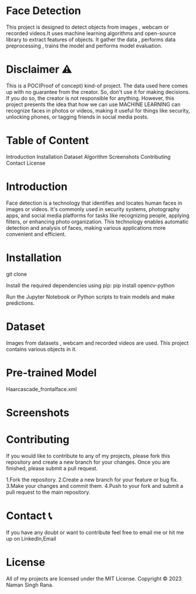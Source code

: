 
# Face Detection

This project is designed to detect objects from images , webcam or recorded videos.It uses machine learning algorithms and open-source library to extract features of objects. It gather the data , performs data preprocessing , trains the model and performs model evaluation.

# Disclaimer ⚠️

This is a POC(Proof of concept) kind-of project. The data used here comes up with no guarantee from the creator. So, don't use it for making decisions. If you do so, the creator is not responsible for anything. However, this project presents the idea that how we can use MACHINE LEARNING can recognize faces in photos or videos, making it useful for things like security, unlocking phones, or tagging friends in social media posts.

# Table of Content
Introduction
Installation
Dataset
Algorithm
Screenshots
Contributing
Contact
License

# Introduction

Face detection is a technology that identifies and locates human faces in images or videos. It's commonly used in security systems, photography apps, and social media platforms for tasks like recognizing people, applying filters, or enhancing photo organization. This technology enables automatic detection and analysis of faces, making various applications more convenient and efficient.

# Installation

git clone 

Install the required dependencies using pip: pip install opencv-python

Run the Jupyter Notebook or Python scripts to train models and make predictions.

# Dataset 
Images from datasets , webcam and recorded videos are used. This project contains various objects in it.

# Pre-trained Model
Haarcascade_frontalface.xml

# Screenshots


# Contributing

If you would like to contribute to any of my projects, please fork this repository and create a new branch for your changes. Once you are finished, please submit a pull request.


1.Fork the repository. 2.Create a new branch for your feature or bug fix. 3.Make your changes and commit them. 4.Push to your fork and submit a pull request to the main repository.


# Contact 📞
If you have any doubt or want to contribute feel free to email me or hit me up on LinkedIn,Email
# License
All of my projects are licensed under the MIT License. Copyright © 2023 Naman Singh Rana.
